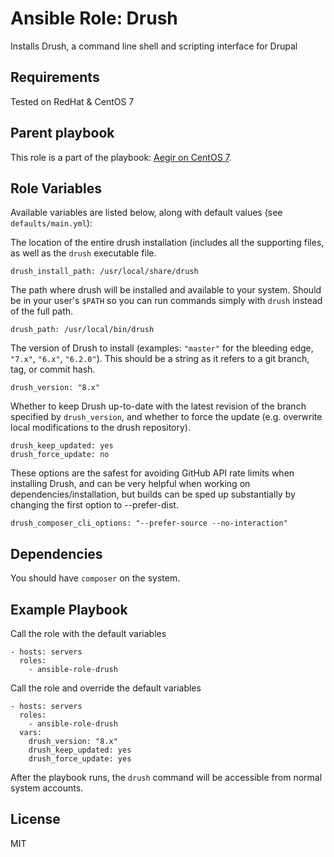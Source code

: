 # Ansible Role: Drush

Installs Drush, a command line shell and scripting interface for Drupal

## Requirements

Tested on RedHat & CentOS 7

## Parent playbook

This role is a part of the playbook: [Aegir on CentOS 7](https://github.com/tovletoglou/ansible-playbook-aegir-centos).

## Role Variables

Available variables are listed below, along with default values (see `defaults/main.yml`):


The location of the entire drush installation (includes all the supporting files, as well as the `drush` executable file.

    drush_install_path: /usr/local/share/drush

The path where drush will be installed and available to your system. Should be in your user's `$PATH` so you can run commands simply with `drush` instead of the full path.

    drush_path: /usr/local/bin/drush

The version of Drush to install (examples: `"master"` for the bleeding edge, `"7.x"`, `"6.x"`, `"6.2.0"`). This should be a string as it refers to a git branch, tag, or commit hash.

    drush_version: "8.x"

Whether to keep Drush up-to-date with the latest revision of the branch specified by `drush_version`, and whether to force the update (e.g. overwrite local modifications to the drush repository).

    drush_keep_updated: yes
    drush_force_update: no

These options are the safest for avoiding GitHub API rate limits when installing Drush, and can be very helpful when working on dependencies/installation, but builds can be sped up substantially by changing the first option to --prefer-dist.

    drush_composer_cli_options: "--prefer-source --no-interaction"

## Dependencies

You should have `composer` on the system.

## Example Playbook

Call the role with the default variables

    - hosts: servers
      roles:
        - ansible-role-drush

Call the role and override the default variables

    - hosts: servers
      roles:
        - ansible-role-drush
      vars:
        drush_version: "8.x"
        drush_keep_updated: yes
        drush_force_update: yes

After the playbook runs, the `drush` command will be accessible from normal system accounts.

## License

MIT
